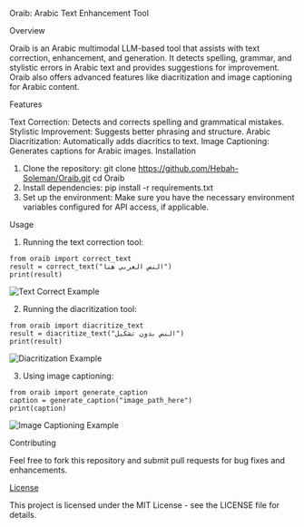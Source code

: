 Oraib: Arabic Text Enhancement Tool

Overview

Oraib is an Arabic multimodal LLM-based tool that assists with text correction, enhancement, and generation. It detects spelling, grammar, and stylistic errors in Arabic text and provides suggestions for improvement. Oraib also offers advanced features like diacritization and image captioning for Arabic content.

Features

Text Correction: Detects and corrects spelling and grammatical mistakes.
Stylistic Improvement: Suggests better phrasing and structure.
Arabic Diacritization: Automatically adds diacritics to text.
Image Captioning: Generates captions for Arabic images.
Installation


1. Clone the repository:
git clone https://github.com/Hebah-Soleman/Oraib.git
cd Oraib
2. Install dependencies:
pip install -r requirements.txt
3. Set up the environment:
Make sure you have the necessary environment variables configured for API access, if applicable.

Usage

1. Running the text correction tool:
```
from oraib import correct_text
result = correct_text("النص العربي هنا")
print(result)
```
![Text Correct Example](https://drive.google.com/uc?export=view&id=1j2SQE6lc7kJe-B5H2upJuyCtUBWJZlcK)

2. Running the diacritization tool:
```
from oraib import diacritize_text
result = diacritize_text("النص بدون تشكيل")
print(result)
```
![Diacritization Example](https://drive.google.com/uc?export=view&id=17dFIZZppj009iuLI7TQYQb-lZm5Gvk4I)

3. Using image captioning:
```
from oraib import generate_caption
caption = generate_caption("image_path_here")
print(caption)
```
![Image Captioning Example](https://drive.google.com/uc?export=view&id=1hUwu4MLlCOs1L8GsVYbUvJxHgLQdRJaX)

Contributing

Feel free to fork this repository and submit pull requests for bug fixes and enhancements.

[License](LICENSE)

This project is licensed under the MIT License - see the LICENSE file for details.
